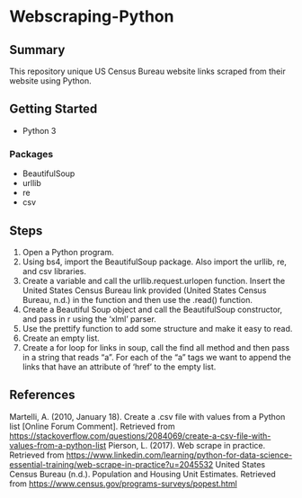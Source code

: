 # Webscraping-Python
## Summary
This repository unique US Census Bureau website links scraped from their website using Python.
## Getting Started
- Python 3
### Packages
- BeautifulSoup
- urllib
- re
- csv
## Steps
1. Open a Python program.
2. Using bs4, import the BeautifulSoup package. Also import the urllib, re, and csv libraries.
3. Create a variable and call the urllib.request.urlopen function. Insert the United States Census Bureau link provided (United States Census Bureau, n.d.) in the function and then use the .read() function.
4. Create a Beautiful Soup object and call the BeautifulSoup constructor, and pass in r using the ‘xlml’ parser.
5. Use the prettify function to add some structure and make it easy to read.
6. Create an empty list.
7. Create a for loop for links in soup, call the find all method and then pass in a string that reads “a”. For each of the “a” tags we want to append the links that have an attribute of ‘href’ to the empty list.
## References
Martelli, A. (2010, January 18). Create a .csv file with values from a Python list [Online Forum Comment]. Retrieved from https://stackoverflow.com/questions/2084069/create-a-csv-file-with-values-from-a-python-list 
Pierson, L. (2017). Web scrape in practice. Retrieved from https://www.linkedin.com/learning/python-for-data-science-essential-training/web-scrape-in-practice?u=2045532 
United States Census Bureau (n.d.). Population and Housing Unit Estimates. Retrieved from https://www.census.gov/programs-surveys/popest.html 
